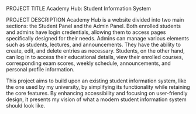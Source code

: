 PROJECT TITLE Academy Hub: Student Information System

PROJECT DESCRIPTION Academy Hub is a website divided into two main sections: the Student Panel and the Admin Panel. Both enrolled students and admins have login credentials, allowing them to access pages specifically designed for their needs. Admins can manage various elements such as students, lectures, and announcements. They have the ability to create, edit, and delete entries as necessary. Students, on the other hand, can log in to access their educational details, view their enrolled courses, corresponding exam scores, weekly schedule, announcements, and personal profile information.

This project aims to build upon an existing student information system, like the one used by my university, by simplifying its functionality while retaining the core features. By enhancing accessibility and focusing on user-friendly design, it presents my vision of what a modern student information system should look like.
